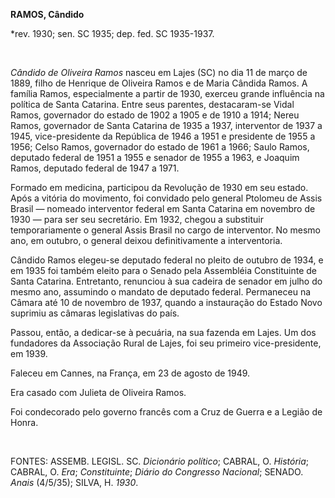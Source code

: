 **RAMOS, Cândido**

\*rev. 1930; sen. SC 1935; dep. fed. SC 1935-1937.

 

*Cândido de Oliveira Ramos* nasceu em Lajes (SC) no dia 11 de março de
1889, filho de Henrique de Oliveira Ramos e de Maria Cândida Ramos. A
família Ramos, especialmente a partir de 1930, exerceu grande influência
na política de Santa Catarina. Entre seus parentes, destacaram-se Vidal
Ramos, governador do estado de 1902 a 1905 e de 1910 a 1914; Nereu
Ramos, governador de Santa Catarina de 1935 a 1937, interventor de 1937
a 1945, vice-presidente da República de 1946 a 1951 e presidente de 1955
a 1956; Celso Ramos, governador do estado de 1961 a 1966; Saulo Ramos,
deputado federal de 1951 a 1955 e senador de 1955 a 1963, e Joaquim
Ramos, deputado federal de 1947 a 1971.

Formado em medicina, participou da Revolução de 1930 em seu estado. Após
a vitória do movimento, foi convidado pelo general Ptolomeu de Assis
Brasil — nomeado interventor federal em Santa Catarina em novembro de
1930 — para ser seu secretário. Em 1932, chegou a substituir
temporariamente o general Assis Brasil no cargo de interventor. No mesmo
ano, em outubro, o general deixou definitivamente a interventoria.

Cândido Ramos elegeu-se deputado federal no pleito de outubro de 1934, e
em 1935 foi também eleito para o Senado pela Assembléia Constituinte de
Santa Catarina. Entretanto, renunciou à sua cadeira de senador em julho
do mesmo ano, assumindo o mandato de deputado federal. Permaneceu na
Câmara até 10 de novembro de 1937, quando a instauração do Estado Novo
suprimiu as câmaras legislativas do país.

Passou, então, a dedicar-se à pecuária, na sua fazenda em Lajes. Um dos
fundadores da Associação Rural de Lajes, foi seu primeiro
vice-presidente, em 1939.

Faleceu em Cannes, na França, em 23 de agosto de 1949.

Era casado com Julieta de Oliveira Ramos.

Foi condecorado pelo governo francês com a Cruz de Guerra e a Legião de
Honra.

 

FONTES: ASSEMB. LEGISL. SC. *Dicionário político*; CABRAL, O.
*História*; CABRAL, O. *Era*; *Constituinte*; *Diário do Congresso
Nacional*; SENADO. *Anais* (4/5/35); SILVA, H. *1930*.

 

